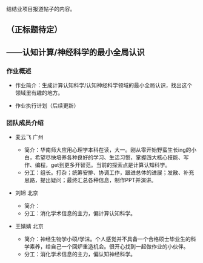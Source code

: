 结结业项目报道帖子的内容。

## （正标题待定）
## ——认知计算/神经科学的最小全局认识

### 作业概述

- 作业简介：生成计算认知科学/认知神经科学领域的最小全局认识，找出这个领域里有趣的地方。

- 作业执行计划（后续更新）

### 团队成员介绍

- 麦云飞 广州
	- 简介：华南师大应用心理学本科在读，大一。刚从零开始野蛮生长ing的小白，希望尽快培养各种良好的学习、生活习惯，掌握四大核心技能、写作、编程，get到更多开智范。当前的探索点是计算认知科学。
	- 分工：组长。打杂；统筹安排、协调工作，跟进总体的进展；发散、补充思路，提出疑问；最终汇总各种信息，制作PPT并演讲。

- 刘旭 北京
    - 简介：
    - 分工：消化学术信息的主力，偏计算认知科学。

- 王婧婧 北京
    - 简介：神经生物学小硕/学沫。个人感觉并不具备一个合格硕士毕业生的科学素养，给自己一个回炉重造机会。很开心找到一起做作业的小伙伴。
    - 分工：消化学术信息的主力，偏认知神经科学。
